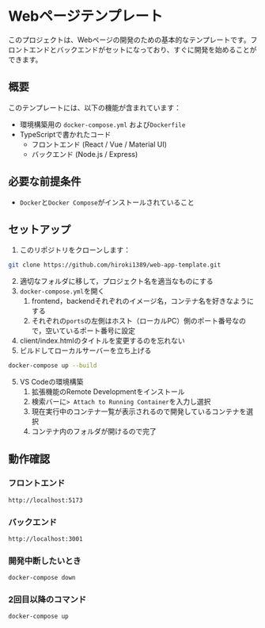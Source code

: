 # Webページテンプレート

このプロジェクトは、Webページの開発のための基本的なテンプレートです。フロントエンドとバックエンドがセットになっており、すぐに開発を始めることができます。

## 概要

このテンプレートには、以下の機能が含まれています：
- 環境構築用の `docker-compose.yml` および`Dockerfile`
- TypeScriptで書かれたコード
  - フロントエンド (React / Vue / Material UI)
  - バックエンド (Node.js / Express)

## 必要な前提条件

- `Docker`と`Docker Compose`がインストールされていること

## セットアップ

1. このリポジトリをクローンします：
```bash
git clone https://github.com/hiroki1389/web-app-template.git
```
2. 適切なフォルダに移して，プロジェクト名を適当なものにする
3. `docker-compose.yml`を開く
    1. frontend，backendそれぞれのイメージ名，コンテナ名を好きなようにする
    2. それぞれの`ports`の左側はホスト（ローカルPC）側のポート番号なので，空いているポート番号に設定
4. client/index.htmlのタイトルを変更するのを忘れない
4. ビルドしてローカルサーバーを立ち上げる
```sh
docker-compose up --build
```
5. VS Codeの環境構築
    1. 拡張機能のRemote Developmentをインストール
    2. 検索バーに`> Attach to Running Container`を入力し選択
    3. 現在実行中のコンテナ一覧が表示されるので開発しているコンテナを選択
    4. コンテナ内のフォルダが開けるので完了

## 動作確認

### フロントエンド
```sh
http://localhost:5173
```

### バックエンド
```sh
http://localhost:3001
```

### 開発中断したいとき

```sh
docker-compose down
```

### 2回目以降のコマンド
```sh
docker-compose up
```
